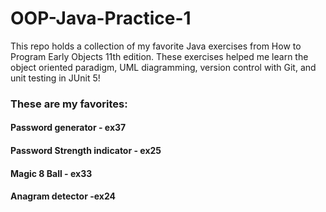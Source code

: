 # OOP-Java-Practice-1

This repo holds a collection of my favorite Java exercises from How to Program Early Objects 11th edition.
These exercises helped me learn the object oriented paradigm, UML diagramming, version control with Git, and unit testing in JUnit 5!

### These are my favorites:
#### Password generator - ex37
#### Password Strength indicator - ex25
#### Magic 8 Ball - ex33
#### Anagram detector -ex24



